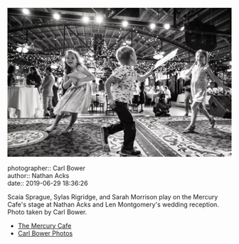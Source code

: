 ![Scaia Sprague, Sylas Rigridge, and Sarah Morrison play on the Mercury Cafe's stage](assets/2019-06-29-set-3-the-reception-44.webp)

photographer:: Carl Bower  
author:: Nathan Acks  
date:: 2019-06-29 18:36:26

Scaia Sprague, Sylas Rigridge, and Sarah Morrison play on the Mercury Cafe's stage at Nathan Acks and Len Montgomery's wedding reception. Photo taken by Carl Bower.

* [The Mercury Cafe](http://mercurycafe.com)
* [Carl Bower Photos](https://carlbowerphotos.com)
